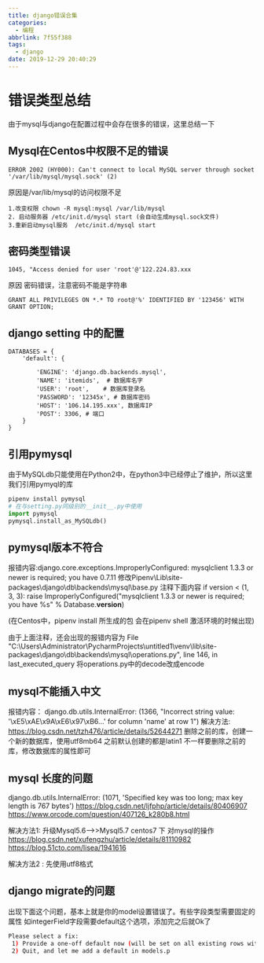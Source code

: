 ```yaml
---
title: django错误合集
categories:
  - 编程
abbrlink: 7f55f388
tags: 
  - django
date: 2019-12-29 20:40:29
---
```

# 错误类型总结
由于mysql与django在配置过程中会存在很多的错误，这里总结一下
## Mysql在Centos中权限不足的错误
```text
ERROR 2002 (HY000): Can't connect to local MySQL server through socket '/var/lib/mysql/mysql.sock' (2)
```
原因是/var/lib/mysql的访问权限不足
```text
1.改变权限 chown -R mysql:mysql /var/lib/mysql   
2. 启动服务器 /etc/init.d/mysql start (会自动生成mysql.sock文件)  
3.重新启动mysql服务  /etc/init.d/mysql start
```
## 密码类型错误
```text
1045, "Access denied for user 'root'@'122.224.83.xxx  
```
原因 密码错误，注意密码不能是字符串
```text
GRANT ALL PRIVILEGES ON *.* TO root@'%' IDENTIFIED BY '123456' WITH GRANT OPTION;
```
## django setting 中的配置
```text
DATABASES = {
    'default': {

        'ENGINE': 'django.db.backends.mysql',
        'NAME': 'itemids',  # 数据库名字
        'USER': 'root',    # 数据库登录名
        'PASSWORD': '12345x', # 数据库密码
        'HOST': '106.14.195.xxx', 数据库IP
        'POST': 3306, # 端口
    }
}
```
## 引用pymysql
由于MySQLdb只能使用在Python2中，在python3中已经停止了维护，所以这里我们引用pymyql的库
```python
pipenv install pymysql
# 在与setting.py同级别的__init__.py中使用
import pymysql
pymysql.install_as_MySQLdb()
```
## pymysql版本不符合
报错内容:django.core.exceptions.ImproperlyConfigured: mysqlclient 1.3.3 or newer is required; you have 0.7.11
修改Pipenv\Lib\site-packages\django\db\backends\mysql\base.py
注释下面内容
if version < (1, 3, 3):
    raise ImproperlyConfigured("mysqlclient 1.3.3 or newer is required; you have %s" % Database.__version__)

(在Centos中，pipenv install 所生成的包 会在pipenv shell 激活环境的时候出现)


由于上面注释，还会出现的报错内容为
File "C:\Users\Administrator\PycharmProjects\untitled1\venv\lib\site-packages\django\db\backends\mysql\operations.py", line 146, in last_executed_query
将operations.py中的decode改成encode

## mysql不能插入中文
报错内容： django.db.utils.InternalError: (1366, "Incorrect string value: '\\xE5\\xAE\\x9A\\xE6\\x97\\xB6...' for column 'name' at row 1")
解决方法: https://blog.csdn.net/tzh476/article/details/52644271
删除之前的库，创建一个新的数据库，使用utf8mb64   之前默认创建的都是latin1
不一样要删除之前的库，修改数据库的属性即可

## mysql 长度的问题
django.db.utils.InternalError: (1071, 'Specified key was too long; max key length is 767 bytes')
https://blog.csdn.net/ljfphp/article/details/80406907
https://www.orcode.com/question/407126_k280b8.html

解决方法1: 升级Mysql5.6-->>Mysql5.7
centos7 下  对mysql的操作 https://blog.csdn.net/xufengzhu/article/details/81110982
https://blog.51cto.com/lisea/1941616

解决方法2 : 先使用utf8格式


## django migrate的问题
出现下面这个问题，基本上就是你的model设置错误了。有些字段类型需要固定的属性
如integerField字段需要default这个选项，添加完之后就Ok了
```bash
Please select a fix:
 1) Provide a one-off default now (will be set on all existing rows with a null value for this column)
 2) Quit, and let me add a default in models.p 
```
